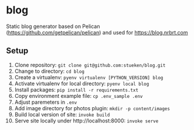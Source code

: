 # blog
Static blog generator based on Pelican (https://github.com/getpelican/pelican) and used for https://blog.nrbrt.com

## Setup

 1. Clone repository: `git clone git@github.com:stueken/blog.git`
 2. Change to directory: `cd blog`
 3. Create a virtualenv: `pyenv virtualenv [PYTHON_VERSION] blog`
 4. Activate virtualenv for local directory: `pyenv local blog`
 5. Install packages: `pip install -r requirements.txt`
 6. Copy environment example file: `cp .env_sample .env`
 7. Adjust paremeters in `.env`
 8. Add image directory for photos plugin: `mkdir -p content/images`
 9. Build local version of site: `invoke build`
10. Serve site locally under http://localhost:8000: `invoke serve`
